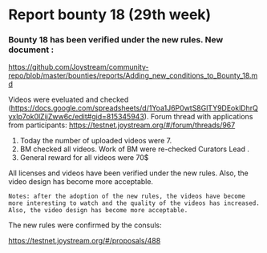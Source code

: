 # Report bounty 18 (29th week)
### Bounty 18 has been verified under the new rules. New document :

https://github.com/Joystream/community-repo/blob/master/bounties/reports/Adding_new_conditions_to_Bounty_18.md

Videos were eveluated and checked (https://docs.google.com/spreadsheets/d/1Yoa1J6P0wtS8GlTY9DEoklDhrQyxIp7ok0lZijZww6c/edit#gid=815345943).
Forum thread with applications from participants: https://testnet.joystream.org/#/forum/threads/967

   1. Today the number of uploaded videos were 7.
   2. BM checked all videos. Work of BM were re-checked Curators Lead .
   3. General reward for all videos were 70$

All licenses and videos have been verified under the new rules. Also, the video design has become more acceptable.

`Notes: after the adoption of the new rules, the videos have become more interesting to watch and the quality of the videos has increased.
Also, the video design has become more acceptable. `

The new rules were confirmed by the consuls:

https://testnet.joystream.org/#/proposals/488
